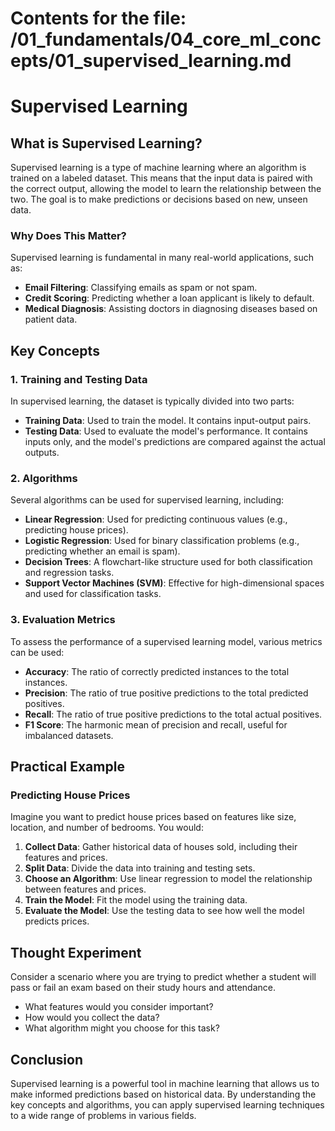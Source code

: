 # Contents for the file: /01_fundamentals/04_core_ml_concepts/01_supervised_learning.md

# Supervised Learning

## What is Supervised Learning?

Supervised learning is a type of machine learning where an algorithm is trained on a labeled dataset. This means that the input data is paired with the correct output, allowing the model to learn the relationship between the two. The goal is to make predictions or decisions based on new, unseen data.

### Why Does This Matter?

Supervised learning is fundamental in many real-world applications, such as:
- **Email Filtering**: Classifying emails as spam or not spam.
- **Credit Scoring**: Predicting whether a loan applicant is likely to default.
- **Medical Diagnosis**: Assisting doctors in diagnosing diseases based on patient data.

## Key Concepts

### 1. Training and Testing Data

In supervised learning, the dataset is typically divided into two parts:
- **Training Data**: Used to train the model. It contains input-output pairs.
- **Testing Data**: Used to evaluate the model's performance. It contains inputs only, and the model's predictions are compared against the actual outputs.

### 2. Algorithms

Several algorithms can be used for supervised learning, including:
- **Linear Regression**: Used for predicting continuous values (e.g., predicting house prices).
- **Logistic Regression**: Used for binary classification problems (e.g., predicting whether an email is spam).
- **Decision Trees**: A flowchart-like structure used for both classification and regression tasks.
- **Support Vector Machines (SVM)**: Effective for high-dimensional spaces and used for classification tasks.

### 3. Evaluation Metrics

To assess the performance of a supervised learning model, various metrics can be used:
- **Accuracy**: The ratio of correctly predicted instances to the total instances.
- **Precision**: The ratio of true positive predictions to the total predicted positives.
- **Recall**: The ratio of true positive predictions to the total actual positives.
- **F1 Score**: The harmonic mean of precision and recall, useful for imbalanced datasets.

## Practical Example

### Predicting House Prices

Imagine you want to predict house prices based on features like size, location, and number of bedrooms. You would:
1. **Collect Data**: Gather historical data of houses sold, including their features and prices.
2. **Split Data**: Divide the data into training and testing sets.
3. **Choose an Algorithm**: Use linear regression to model the relationship between features and prices.
4. **Train the Model**: Fit the model using the training data.
5. **Evaluate the Model**: Use the testing data to see how well the model predicts prices.

## Thought Experiment

Consider a scenario where you are trying to predict whether a student will pass or fail an exam based on their study hours and attendance. 
- What features would you consider important?
- How would you collect the data?
- What algorithm might you choose for this task?

## Conclusion

Supervised learning is a powerful tool in machine learning that allows us to make informed predictions based on historical data. By understanding the key concepts and algorithms, you can apply supervised learning techniques to a wide range of problems in various fields.